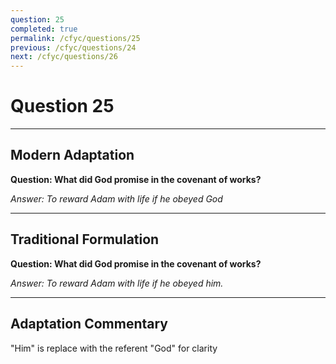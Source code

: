 ```yaml
---
question: 25
completed: true
permalink: /cfyc/questions/25
previous: /cfyc/questions/24
next: /cfyc/questions/26
---
```

# Question 25

---
## Modern Adaptation
**Question: What did God promise in the covenant of works?**

*Answer: To reward Adam with life if he obeyed God*

---
## Traditional Formulation
**Question: What did God promise in the covenant of works?**

*Answer: To reward Adam with life if he obeyed him.*

---
## Adaptation Commentary
"Him" is replace with the referent "God" for clarity